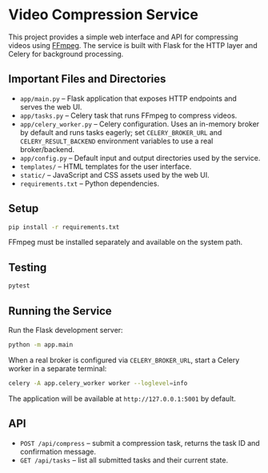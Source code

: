 # Video Compression Service

This project provides a simple web interface and API for compressing videos using [FFmpeg](https://ffmpeg.org/). The service is built with Flask for the HTTP layer and Celery for background processing.

## Important Files and Directories

- `app/main.py` – Flask application that exposes HTTP endpoints and serves the web UI.
- `app/tasks.py` – Celery task that runs FFmpeg to compress videos.
- `app/celery_worker.py` – Celery configuration. Uses an in-memory broker by
  default and runs tasks eagerly; set `CELERY_BROKER_URL` and
  `CELERY_RESULT_BACKEND` environment variables to use a real broker/backend.
- `app/config.py` – Default input and output directories used by the service.
- `templates/` – HTML templates for the user interface.
- `static/` – JavaScript and CSS assets used by the web UI.
- `requirements.txt` – Python dependencies.

## Setup

```bash
pip install -r requirements.txt
```

FFmpeg must be installed separately and available on the system path.

## Testing

```bash
pytest
```

## Running the Service

Run the Flask development server:

```bash
python -m app.main
```

When a real broker is configured via `CELERY_BROKER_URL`, start a Celery worker
in a separate terminal:

```bash
celery -A app.celery_worker worker --loglevel=info
```

The application will be available at `http://127.0.0.1:5001` by default.

## API

- `POST /api/compress` – submit a compression task, returns the task ID and confirmation message.
- `GET /api/tasks` – list all submitted tasks and their current state.

